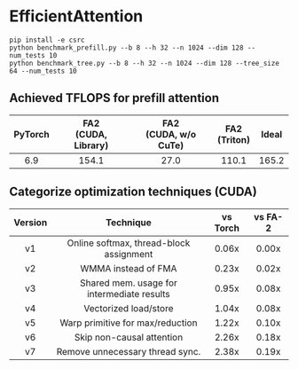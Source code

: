 # EfficientAttention

```
pip install -e csrc
python benchmark_prefill.py --b 8 --h 32 --n 1024 --dim 128 --num_tests 10
python benchmark_tree.py --b 8 --h 32 --n 1024 --dim 128 --tree_size 64 --num_tests 10
```
## Achieved TFLOPS for prefill attention
| PyTorch | FA2 <br>(CUDA, Library) | FA2 <br>(CUDA, w/o CuTe) | FA2 <br>(Triton) | Ideal |
|:-------:|:-------------------:|:--------------------:|:------:|:-----:|
| 6.9 | 154.1 | 27.0 | 110.1 | 165.2 |

## Categorize optimization techniques (CUDA)
|Version| Technique                  | vs Torch | vs FA-2 |
|:-----:|:--------------------------:|:--------:|:-------:|
|  v1  | Online softmax, thread-block assignment| 0.06x | 0.00x |
|  v2  | WMMA instead of FMA | 0.23x | 0.02x |
|  v3  | Shared mem. usage for intermediate results | 0.95x | 0.08x |
|  v4  | Vectorized load/store | 1.04x | 0.08x |
|  v5  | Warp primitive for max/reduction | 1.22x | 0.10x |
|  v6  | Skip non-causal attention | 2.26x | 0.18x |
|  v7  | Remove unnecessary thread sync. | 2.38x | 0.19x |
